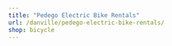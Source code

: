 ```yaml
---
title: "Pedego Electric Bike Rentals"
url: /danville/pedego-electric-bike-rentals/
shop: bicycle
---
```

